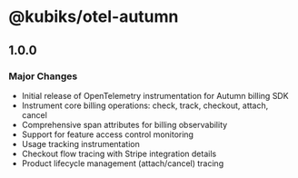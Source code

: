 # @kubiks/otel-autumn

## 1.0.0

### Major Changes

- Initial release of OpenTelemetry instrumentation for Autumn billing SDK
- Instrument core billing operations: check, track, checkout, attach, cancel
- Comprehensive span attributes for billing observability
- Support for feature access control monitoring
- Usage tracking instrumentation
- Checkout flow tracing with Stripe integration details
- Product lifecycle management (attach/cancel) tracing
